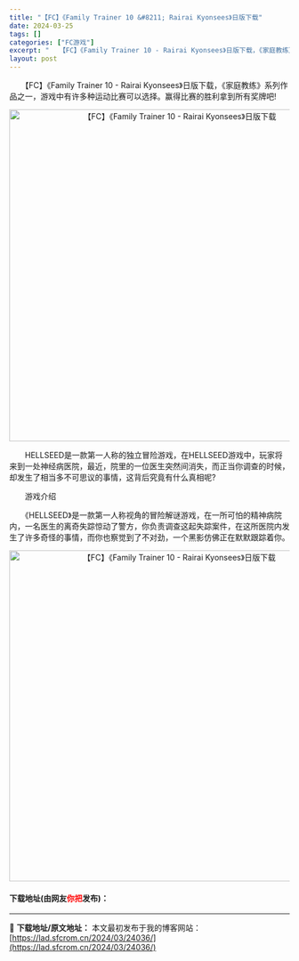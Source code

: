 ```yaml
---
title: "【FC】《Family Trainer 10 &#8211; Rairai Kyonsees》日版下载"
date: 2024-03-25
tags: []
categories: ["FC游戏"]
excerpt: "　　【FC】《Family Trainer 10 - Rairai Kyonsees》日版下载，《家庭教练》系列作品之一，游戏中有许多种运动比赛可以选择。赢得比赛的胜利拿到所有奖牌吧! 　　HELLSEED是一款第一人称的独立冒险游戏，在HELLSEED游戏中，玩家将来到一处神经病医院，最近，院里的&hellip;"
layout: post
---
```


 <p>　　【FC】《Family Trainer 10 - Rairai Kyonsees》日版下载，《家庭教练》系列作品之一，游戏中有许多种运动比赛可以选择。赢得比赛的胜利拿到所有奖牌吧!</p> <p align="center"><img align="" border="0" src="https://lad.sfcrom.cn/wp-content/uploads/2024/03/20240325_6601909c892d5.png" width="597" alt="【FC】《Family Trainer 10 - Rairai Kyonsees》日版下载" /></p> <p>　　HELLSEED是一款第一人称的独立冒险游戏，在HELLSEED游戏中，玩家将来到一处神经病医院，最近，院里的一位医生突然间消失，而正当你调查的时候，却发生了相当多不可思议的事情，这背后究竟有什么真相呢?</p> <p>　　游戏介绍</p> <p>　　《HELLSEED》是一款第一人称视角的冒险解谜游戏，在一所可怕的精神病院内，一名医生的离奇失踪惊动了警方，你负责调查这起失踪案件，在这所医院内发生了许多奇怪的事情，而你也察觉到了不对劲，一个黑影仿佛正在默默跟踪着你。</p> <p align="center"><img align="" border="0" src="https://lad.sfcrom.cn/wp-content/uploads/2024/03/20240325_6601909d77ccf.png" width="595" alt="【FC】《Family Trainer 10 - Rairai Kyonsees》日版下载" /></p> <p><h4>下载地址(由网友<font color="red">你把</font>发布)：</h4></p> 

---
📖 **下载地址/原文地址：** 本文最初发布于我的博客网站：[https://lad.sfcrom.cn/2024/03/24036/](https://lad.sfcrom.cn/2024/03/24036/)
